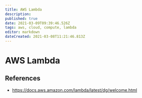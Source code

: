 ```yaml
---
title: AWS Lambda
description: 
published: true
date: 2021-03-09T09:39:46.526Z
tags: aws, cloud, compute, lambda
editor: markdown
dateCreated: 2021-03-08T11:21:46.813Z
---
```


# AWS Lambda

## References

- https://docs.aws.amazon.com/lambda/latest/dg/welcome.html